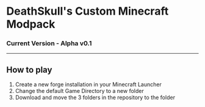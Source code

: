 # DeathSkull's Custom Minecraft Modpack

### Current Version - Alpha v0.1

***

## How to play
1. Create a new forge installation in your Minecraft Launcher
2. Change the default Game Directory to a new folder
3. Download and move the 3 folders in the repository to the folder
